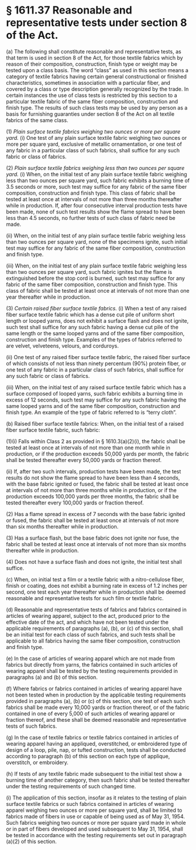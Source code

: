 # § 1611.37   Reasonable and representative tests under section 8 of the Act.

(a) The following shall constitute reasonable and representative tests, as that term is used in section 8 of the Act, for those textile fabrics which by reason of their composition, construction, finish type or weight may be tested upon a class basis. The word “class” as used in this section means a category of textile fabrics having certain general constructional or finished characteristics, sometimes in association with a particular fiber, and covered by a class or type description generally recognized by the trade. In certain instances the use of class tests is restricted by this section to a particular textile fabric of the same fiber composition, construction and finish type. The results of such class tests may be used by any person as a basis for furnishing guaranties under section 8 of the Act on all textile fabrics of the same class.


(1) *Plain surface textile fabrics weighing two ounces or more per square yard.* (i) One test of any plain surface textile fabric weighing two ounces or more per square yard, exclusive of metallic ornamentation, or one test of any fabric in a particular class of such fabrics, shall suffice for any such fabric or class of fabrics.


(2) *Plain surface textile fabrics weighing less than two ounces per square yard.* (i) When, on the initial test of any plain surface textile fabric weighing less than two ounces per square yard, such fabric exhibits a burning time of 3.5 seconds or more, such test may suffice for any fabric of the same fiber composition, construction and finish type. This class of fabric shall be tested at least once at intervals of not more than three months thereafter while in production. If, after four consecutive interval production tests have been made, none of such test results show the flame spread to have been less than 4.5 seconds, no further tests of such class of fabric need be made.


(ii) When, on the initial test of any plain surface textile fabric weighing less than two ounces per square yard, none of the specimens ignite, such initial test may suffice for any fabric of the same fiber composition, construction and finish type.


(iii) When, on the initial test of any plain surface textile fabric weighing less than two ounces per square yard, such fabric ignites but the flame is extinguished before the stop cord is burned, such test may suffice for any fabric of the same fiber composition, construction and finish type. This class of fabric shall be tested at least once at intervals of not more than one year thereafter while in production.


(3) *Certain raised fiber surface textile fabrics.* (i) When a test of any raised fiber surface textile fabric which has a dense cut pile of uniform short length or looped yarns, does not exhibit a surface flash and does not ignite, such test shall suffice for any such fabric having a dense cut pile of the same length or the same looped yarns and of the same fiber composition, construction and finish type. Examples of the types of fabrics referred to are velvet, velveteens, velours, and corduroys.


(ii) One test of any raised fiber surface textile fabric, the raised fiber surface of which consists of not less than ninety percentum (90%) protein fiber, or one test of any fabric in a particular class of such fabrics, shall suffice for any such fabric or class of fabrics.


(iii) When, on the initial test of any raised surface textile fabric which has a surface composed of looped yarns, such fabric exhibits a burning time in excess of 12 seconds, such test may suffice for any such fabric having the same looped yarns and of the same fiber composition, construction and finish type. An example of the type of fabric referred to is “terry cloth”.


(b) Raised fiber surface textile fabrics: When, on the initial test of a raised fiber surface textile fabric, such fabric:


(1)(i) Falls within Class 2 as provided in § 1610.3(a)(2)(i), the fabric shall be tested at least once at intervals of not more than one month while in production, or if the production exceeds 50,000 yards per month, the fabric shall be tested thereafter every 50,000 yards or fraction thereof.


(ii) If, after two such intervals, production tests have been made, the test results do not show the flame spread to have been less than 4 seconds, with the base fabric ignited or fused, the fabric shall be tested at least once at intervals of not more than three months while in production, or if the production exceeds 100,000 yards per three months, the fabric shall be tested thereafter every 100,000 yards or fraction thereof.


(2) Has a flame spread in excess of 7 seconds with the base fabric ignited or fused, the fabric shall be tested at least once at intervals of not more than six months thereafter while in production.


(3) Has a surface flash, but the base fabric does not ignite nor fuse, the fabric shall be tested at least once at intervals of not more than six months thereafter while in production.


(4) Does not have a surface flash and does not ignite, the initial test shall suffice.


(c) When, on initial test a film or a textile fabric with a nitro-cellulose fiber, finish or coating, does not exhibit a burning rate in excess of 1.2 inches per second, one test each year thereafter while in production shall be deemed reasonable and representative tests for such film or textile fabric.


(d) Reasonable and representative tests of fabrics and fabrics contained in articles of wearing apparel, subject to the act, produced prior to the effective date of the act, and which have not been tested under the applicable requirements of paragraphs (a), (b), or (c) of this section, shall be an initial test for each class of such fabrics, and such tests shall be applicable to all fabrics having the same fiber composition, construction and finish type.


(e) In the case of articles of wearing apparel which are not made from fabrics but directly from yarns, the fabrics contained in such articles of wearing apparel shall be tested by the testing requirements provided in paragraphs (a) and (b) of this section.


(f) Where fabrics or fabrics contained in articles of wearing apparel have not been tested when in production by the applicable testing requirements provided in paragraphs (a), (b) or (c) of this section, one test of each such fabrics shall be made every 10,000 yards or fraction thereof, or of the fabric contained in one of every 5,000 of such articles of wearing apparel or fraction thereof, and these shall be deemed reasonable and representative tests of such fabrics.


(g) In the case of textile fabrics or textile fabrics contained in articles of wearing apparel having an appliqued, overstitched, or embroidered type of design of a loop, pile, nap, or tufted construction, tests shall be conducted according to paragraph (b) of this section on each type of applique, overstitch, or embroidery.


(h) If tests of any textile fabric made subsequent to the initial test show a burning time of another category, then such fabric shall be tested thereafter under the testing requirements of such changed time.


(i) The application of this section, insofar as it relates to the testing of plain surface textile fabrics or such fabrics contained in articles of wearing apparel weighing two ounces or more per square yard, shall be limited to fabrics made of fibers in use or capable of being used as of May 31, 1954. Such fabrics weighing two ounces or more per square yard made in whole or in part of fibers developed and used subsequent to May 31, 1954, shall be tested in accordance with the testing requirements set out in paragraph (a)(2) of this section.





